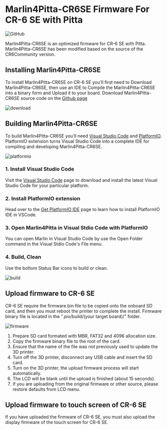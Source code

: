 # Marlin4Pitta-CR6SE Firmware For CR-6 SE with Pitta

![GitHub](https://img.shields.io/github/license/Stellamove/Marlin4Pitta-CR6SE?style=flat-square)

Marlin4Pitta-CR6SE is an optimized firmware for CR-6 SE with Pitta. Marlin4Pitta-CR6SE has been modified based on the source of the CR6Community version.

## Installing Marlin4Pitta-CR6SE
To install Marlin4Pitta-CR6SE on CR-6 SE you’ll first need to Download Marlin4Pitta-CR6SE, then use an IDE to Compile the Marlin4Pitta-CR6SE into a binary form and Upload it to your board. Download Marlin4Pitta-CR6SE source code on the [Github page](https://github.com/Stellamove/Marlin4Pitta-CR6SE)

![download](https://user-images.githubusercontent.com/96027590/145907300-a39be774-6594-4594-b73b-d7e76439e0f6.jpg)

## Building Marlin4Pitta-CR6SE
To build Marlin4Pitta-CR6SE you'll need [Visual Studio Code](https://code.visualstudio.com/) and [PlatformIO](https://docs.platformio.org/en/latest//integration/ide/index.html#platformio-ide). PlatformIO extension turns Visual Studio Code into a complete IDE for compiling and developing Marlin4Pitta-CR6SE.

![platformio](https://user-images.githubusercontent.com/96027590/145910073-1413379d-7f93-4516-ac42-30f6231ab456.jpg)

### 1. Install Visual Studio Code
Visit the [Visual Studio Code](https://code.visualstudio.com/) page to download and install the latest Visual Studio Code for your particular platform.

### 2. Install PlatformIO extension
Head over to the [Get PlatformIO IDE](https://platformio.org/install/ide?install=vscode) page to learn how to install PlatformIO IDE in VSCode.

### 3. Open Marlin4Pitta in Visual Stdio Code with PlatformIO
You can open Marlin in Visual Studio Code by use the Open Folder command in the Visual Stdio Code's File menu.

### 4. Build, Clean
Use the bottom Status Bar icons to build or clean.

![build](https://user-images.githubusercontent.com/96027590/145912771-bc4068ba-0bb7-4cd6-96e2-744c8dde9246.jpg)

## Upload firmware to CR-6 SE
CR-6 SE require the firmware.bin file to be copied onto the onboard SD card, and then you must reboot the printer to complete the install. Firmware binary file is located in the ".pio/build/(your target board)/" folder.

![firmware](https://user-images.githubusercontent.com/96027590/145913563-e3164dec-4648-4d95-b00d-e1b66b650789.jpg)

1. Prepare SD card formated with MBR, FAT32 and 4096 allocation size.
2. Copy the firmware binary file to the root of the card.
3. Ensure that the name of the file was not previously used to update the 3D printer.
4. Turn off the 3D printer, disconnect any USB cable and insert the SD card.
5. Turn on the 3D printer, the upload firmware process will start automatically.
6. The LCD will be blank until the upload is finished (about 15 seconds).
7. If you are uploading from the original firmware or other source, please restore defaults from LCD menu.

## Upload firmware to touch screen of CR-6 SE
If you have uploaded the firmware of CR-6 SE, you must also upload the display firmware of the touch screen for CR-6 SE.
